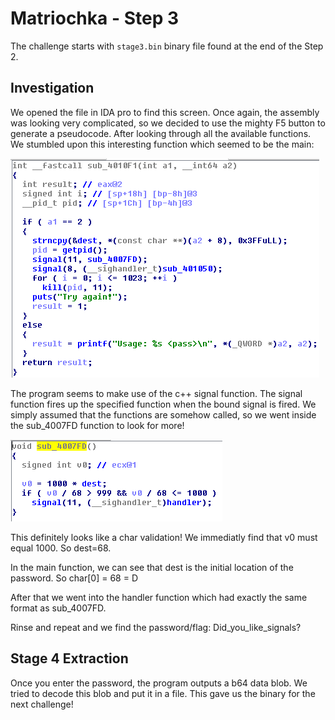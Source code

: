 # Matriochka - Step 3
The challenge starts with `stage3.bin` binary file found at the end of the Step 2.

## Investigation
We opened the file in IDA pro to find this screen. Once again, the assembly was looking very complicated, so we decided to use the mighty
F5 button to generate a pseudocode. After looking through all the available functions. We stumbled upon this interesting function which seemed to be the main:

![IDA Pro screen](idascreen1.png)

The program seems to make use of the c++ signal function. The signal function fires up the specified function when the bound signal is fired.
We simply assumed that the functions are somehow called, so we went inside the sub_4007FD function to look for more!

![sub_4007FD](idascreen2.png)

This definitely looks like a char validation! We immediatly find that v0 must equal 1000. So dest=68.

In the main function, we can see that dest is the initial location of the password. So char[0] = 68 = D

After that we went into the handler function which had exactly the same format as sub_4007FD.

Rinse and repeat and we find the password/flag: Did_you_like_signals?

## Stage 4 Extraction
Once you enter the password, the program outputs a b64 data blob. We tried to decode this blob and put it in a file.
This gave us the binary for the next challenge!